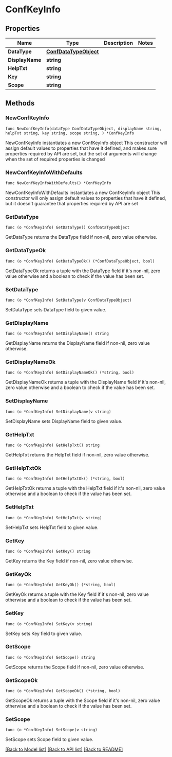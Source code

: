 # ConfKeyInfo

## Properties

Name | Type | Description | Notes
------------ | ------------- | ------------- | -------------
**DataType** | [**ConfDataTypeObject**](ConfDataTypeObject.md) |  | 
**DisplayName** | **string** |  | 
**HelpTxt** | **string** |  | 
**Key** | **string** |  | 
**Scope** | **string** |  | 

## Methods

### NewConfKeyInfo

`func NewConfKeyInfo(dataType ConfDataTypeObject, displayName string, helpTxt string, key string, scope string, ) *ConfKeyInfo`

NewConfKeyInfo instantiates a new ConfKeyInfo object
This constructor will assign default values to properties that have it defined,
and makes sure properties required by API are set, but the set of arguments
will change when the set of required properties is changed

### NewConfKeyInfoWithDefaults

`func NewConfKeyInfoWithDefaults() *ConfKeyInfo`

NewConfKeyInfoWithDefaults instantiates a new ConfKeyInfo object
This constructor will only assign default values to properties that have it defined,
but it doesn't guarantee that properties required by API are set

### GetDataType

`func (o *ConfKeyInfo) GetDataType() ConfDataTypeObject`

GetDataType returns the DataType field if non-nil, zero value otherwise.

### GetDataTypeOk

`func (o *ConfKeyInfo) GetDataTypeOk() (*ConfDataTypeObject, bool)`

GetDataTypeOk returns a tuple with the DataType field if it's non-nil, zero value otherwise
and a boolean to check if the value has been set.

### SetDataType

`func (o *ConfKeyInfo) SetDataType(v ConfDataTypeObject)`

SetDataType sets DataType field to given value.


### GetDisplayName

`func (o *ConfKeyInfo) GetDisplayName() string`

GetDisplayName returns the DisplayName field if non-nil, zero value otherwise.

### GetDisplayNameOk

`func (o *ConfKeyInfo) GetDisplayNameOk() (*string, bool)`

GetDisplayNameOk returns a tuple with the DisplayName field if it's non-nil, zero value otherwise
and a boolean to check if the value has been set.

### SetDisplayName

`func (o *ConfKeyInfo) SetDisplayName(v string)`

SetDisplayName sets DisplayName field to given value.


### GetHelpTxt

`func (o *ConfKeyInfo) GetHelpTxt() string`

GetHelpTxt returns the HelpTxt field if non-nil, zero value otherwise.

### GetHelpTxtOk

`func (o *ConfKeyInfo) GetHelpTxtOk() (*string, bool)`

GetHelpTxtOk returns a tuple with the HelpTxt field if it's non-nil, zero value otherwise
and a boolean to check if the value has been set.

### SetHelpTxt

`func (o *ConfKeyInfo) SetHelpTxt(v string)`

SetHelpTxt sets HelpTxt field to given value.


### GetKey

`func (o *ConfKeyInfo) GetKey() string`

GetKey returns the Key field if non-nil, zero value otherwise.

### GetKeyOk

`func (o *ConfKeyInfo) GetKeyOk() (*string, bool)`

GetKeyOk returns a tuple with the Key field if it's non-nil, zero value otherwise
and a boolean to check if the value has been set.

### SetKey

`func (o *ConfKeyInfo) SetKey(v string)`

SetKey sets Key field to given value.


### GetScope

`func (o *ConfKeyInfo) GetScope() string`

GetScope returns the Scope field if non-nil, zero value otherwise.

### GetScopeOk

`func (o *ConfKeyInfo) GetScopeOk() (*string, bool)`

GetScopeOk returns a tuple with the Scope field if it's non-nil, zero value otherwise
and a boolean to check if the value has been set.

### SetScope

`func (o *ConfKeyInfo) SetScope(v string)`

SetScope sets Scope field to given value.



[[Back to Model list]](../README.md#documentation-for-models) [[Back to API list]](../README.md#documentation-for-api-endpoints) [[Back to README]](../README.md)


